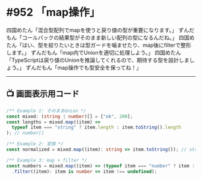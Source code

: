 # #952 「map操作」

四国めたん「混合型配列でmapを使うと戻り値の型が重要になります。」
ずんだもん「コールバックの結果型がそのまま新しい配列の型になるんだね。」
四国めたん「はい、型を絞りたいときは型ガードを噛ませたり、map後にfilterで整形します。」
ずんだもん「map内でUnionを適切に処理しよう。」
四国めたん「TypeScriptは戻り値のUnionを推論してくれるので、期待する型を設計しましょう。」
ずんだもん「map操作でも型安全を保ってね！」

---

## 📺 画面表示用コード

```typescript
/** Example 1: そのままUnion */
const mixed: (string | number)[] = ["ok", 200];
const lengths = mixed.map((item) =>
  typeof item === "string" ? item.length : item.toString().length
); // number[]

/** Example 2: 変換 */
const normalized = mixed.map((item): string => item.toString()); // string[]

/** Example 3: map + filter */
const numbers = mixed.map((item) => (typeof item === "number" ? item : undefined))
  .filter((item): item is number => item !== undefined);
```
